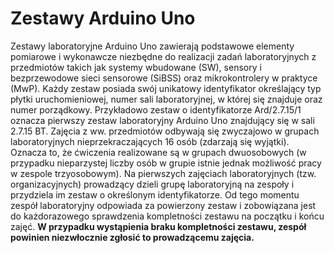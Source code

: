 # Zestawy Arduino Uno


Zestawy laboratoryjne Arduino Uno zawierają podstawowe elementy pomiarowe i wykonawcze
niezbędne do realizacji zadań laboratoryjnych z przedmiotów takich jak systemy wbudowane (SW),
sensory i bezprzewodowe sieci sensorowe (SiBSS) oraz mikrokontrolery w praktyce (MwP). Każdy
zestaw posiada swój unikatowy identyfikator określający typ płytki uruchomieniowej, numer sali
laboratoryjnej, w której się znajduje oraz numer porządkowy. Przykładowo zestaw o identyfikatorze
Ard/2.7.15/1 oznacza pierwszy zestaw laboratoryjny Arduino Uno znajdujący się w sali 2.7.15 BT.
Zajęcia z ww. przedmiotów odbywają się zwyczajowo w grupach laboratoryjnych nieprzekraczających 16 osób (zdarzają się wyjątki). Oznacza to, że ćwiczenia realizowane są w grupach dwuosobowych (w przypadku nieparzystej liczby osób w grupie istnie jednak możliwość pracy w zespole
trzyosobowym). Na pierwszych zajęciach laboratoryjnych (tzw. organizacyjnych) prowadzący dzieli
grupę laboratoryjną na zespoły i przydziela im zestaw o określonym identyfikatorze. Od tego momentu zespół laboratoryjny odpowiada za powierzony zestaw i zobowiązana jest do każdorazowego
sprawdzenia kompletności zestawu na początku i końcu zajęć. **W przypadku wystąpienia braku
kompletności zestawu, zespół powinien niezwłocznie zgłosić to prowadzącemu zajęcia.**

